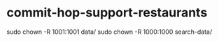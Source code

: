 # commit-hop-support-restaurants


sudo chown -R 1001:1001 data/
sudo chown -R 1000:1000 search-data/
